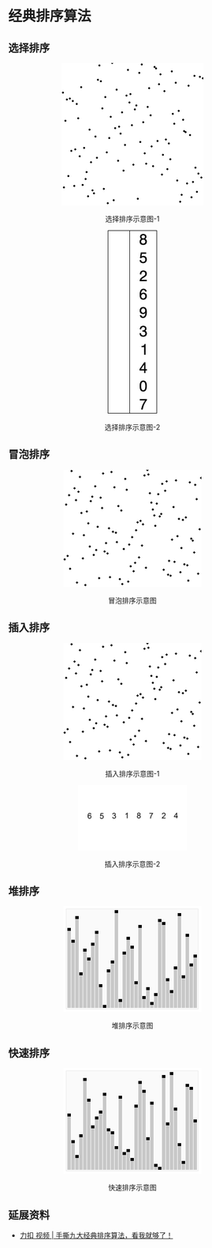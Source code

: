 # 经典排序算法

## 选择排序

<p align="center">
  <img src="https://raw.githubusercontent.com/jsycdut/photos/master/sort-animation/Selection_sort_animation.gif"/>
</p>

<p align="center"> 选择排序示意图-1 </p>

<p align="center">
  <img src="https://raw.githubusercontent.com/jsycdut/photos/master/sort-animation/Selection-Sort-Animation.gif"/>
</p>

<p align="center"> 选择排序示意图-2 </p>

## 冒泡排序
<p align="center">
  <img src="https://raw.githubusercontent.com/jsycdut/photos/master/sort-animation/Bubble_sort_animation.gif"/>
</p>
<p align="center">冒泡排序示意图</p>

## 插入排序
<p align="center">
  <img src="https://raw.githubusercontent.com/jsycdut/photos/master/sort-animation/Insertion_sort_animation.gif"/>
</p>

<p align="center">插入排序示意图-1 </p>
<p align="center">
  <img src="https://raw.githubusercontent.com/jsycdut/photos/master/sort-animation/220px-Insertion-sort-example-300px.gif"/>
</p>
<p align="center">插入排序示意图-2 </p>

## 堆排序
<p align="center">
  <img src="https://raw.githubusercontent.com/jsycdut/photos/master/sort-animation/Sorting_heapsort_anim.gif"/>
</p>
<p align="center">堆排序示意图 </p>

## 快速排序
<p align="center">
  <img src="https://raw.githubusercontent.com/jsycdut/photos/master/sort-animation/Sorting_quicksort_anim.gif"/>
</p>
<p align="center">快速排序示意图</p>

## 延展资料

* [力扣 视频 | 手撕九大经典排序算法，看我就够了！](https://mp.weixin.qq.com/s?__biz=MzI4Mzc5NDk4MA==&mid=2247485142&idx=3&sn=3f11cfd4c880fcf36f1949f7094533cc&chksm=eb840d9ddcf3848bd0a4290a8c66a5f935c16482af38ce7227710684114d5bb3b38f93179a0e&token=1132221534&lang=zh_CN&scene=21#wechat_redirect)
